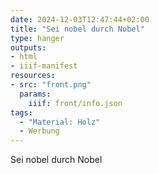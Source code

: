 ```yaml
---
date: 2024-12-03T12:47:44+02:00
title: "Sei nobel durch Nobel"
type: hanger
outputs:
- html
- iiif-manifest
resources:
- src: "front.png"
  params:
    iiif: front/info.json
tags:
  - "Material: Holz"
  - Werbung
---
```

Sei nobel durch Nobel
